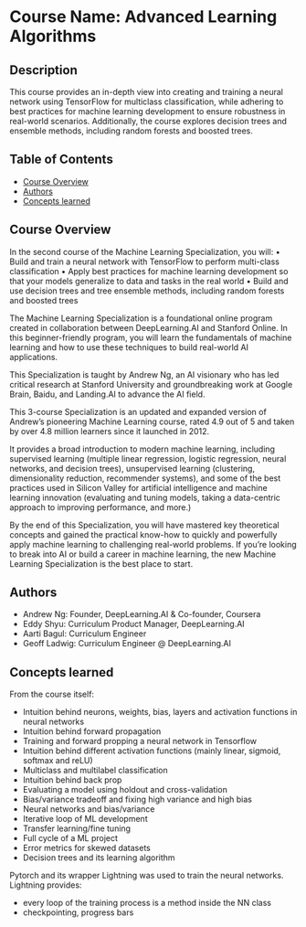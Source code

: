# Course Name: Advanced Learning Algorithms

## Description
This course provides an in-depth view into creating and training a neural network using TensorFlow for multiclass classification, while adhering to best practices for machine learning development to ensure robustness in real-world scenarios. Additionally, the course explores decision trees and ensemble methods, including random forests and boosted trees.

## Table of Contents
- [Course Overview](#course-overview)
- [Authors](#authors)
- [Concepts learned](#concepts)

## Course Overview
In the second course of the Machine Learning Specialization, you will:
• Build and train a neural network with TensorFlow to perform multi-class classification
• Apply best practices for machine learning development so that your models generalize to data and tasks in the real world
• Build and use decision trees and tree ensemble methods, including random forests and boosted trees

The Machine Learning Specialization is a foundational online program created in collaboration between DeepLearning.AI and Stanford Online. In this beginner-friendly program, you will learn the fundamentals of machine learning and how to use these techniques to build real-world AI applications. 

This Specialization is taught by Andrew Ng, an AI visionary who has led critical research at Stanford University and groundbreaking work at Google Brain, Baidu, and Landing.AI to advance the AI field.

This 3-course Specialization is an updated and expanded version of Andrew’s pioneering Machine Learning course, rated 4.9 out of 5 and taken by over 4.8 million learners since it launched in 2012. 

It provides a broad introduction to modern machine learning, including supervised learning (multiple linear regression, logistic regression, neural networks, and decision trees), unsupervised learning (clustering, dimensionality reduction, recommender systems), and some of the best practices used in Silicon Valley for artificial intelligence and machine learning innovation (evaluating and tuning models, taking a data-centric approach to improving performance, and more.)

By the end of this Specialization, you will have mastered key theoretical concepts and gained the practical know-how to quickly and powerfully apply machine learning to challenging real-world problems. If you’re looking to break into AI or build a career in machine learning, the new Machine Learning Specialization is the best place to start.

## Authors
- Andrew Ng: Founder, DeepLearning.AI & Co-founder, Coursera
- Eddy Shyu: Curriculum Product Manager, DeepLearning.AI
- Aarti Bagul: Curriculum Engineer
- Geoff Ladwig: Curriculum Engineer @ DeepLearning.AI

## Concepts learned
From the course itself:

- Intuition behind neurons, weights, bias, layers and activation functions in neural networks
- Intuition behind forward propagation
- Training and forward propping a neural network in Tensorflow
- Intuition behind different activation functions (mainly linear, sigmoid, softmax and reLU)
- Multiclass and multilabel classification
- Intuition behind back prop
- Evaluating a model using holdout and cross-validation
- Bias/variance tradeoff and fixing high variance and high bias
- Neural networks and bias/variance
- Iterative loop of ML development
- Transfer learning/fine tuning
- Full cycle of a ML project
- Error metrics for skewed datasets
- Decision trees and its learning algorithm


Pytorch and its wrapper Lightning was used to train the neural networks. Lightning provides:
- every loop of the training process is a method inside the NN class
- checkpointing, progress bars

    
